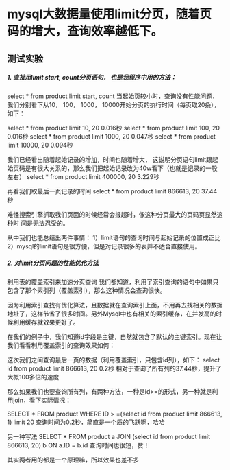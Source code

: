 # mysql大数据量使用limit分页，随着页码的增大，查询效率越低下。



## 测试实验

##### 1.  直接用limit start, count分页语句， 也是我程序中用的方法：

select * from product limit start, count
当起始页较小时，查询没有性能问题，我们分别看下从10， 100， 1000， 10000开始分页的执行时间（每页取20条）， 如下：

select * from product limit 10, 20  0.016秒
select * from product limit 100, 20  0.016秒
select * from product limit 1000, 20  0.047秒
select * from product limit 10000, 20  0.094秒

我们已经看出随着起始记录的增加，时间也随着增大， 这说明分页语句limit跟起始页码是有很大关系的，那么我们把起始记录改为40w看下（也就是记录的一般左右）                   select * from product limit 400000, 20  3.229秒

再看我们取最后一页记录的时间
select * from product limit 866613, 20  37.44秒

难怪搜索引擎抓取我们页面的时候经常会报超时，像这种分页最大的页码页显然这种时
间是无法忍受的。

从中我们也能总结出两件事情：
1）limit语句的查询时间与起始记录的位置成正比
2）mysql的limit语句是很方便，但是对记录很多的表并不适合直接使用。

##### 2.  对limit分页问题的性能优化方法

利用表的覆盖索引来加速分页查询
我们都知道，利用了索引查询的语句中如果只包含了那个索引列（覆盖索引），那么这种情况会查询很快。

因为利用索引查找有优化算法，且数据就在查询索引上面，不用再去找相关的数据地址了，这样节省了很多时间。另外Mysql中也有相关的索引缓存，在并发高的时候利用缓存就效果更好了。

在我们的例子中，我们知道id字段是主键，自然就包含了默认的主键索引。现在让我们看看利用覆盖索引的查询效果如何：

这次我们之间查询最后一页的数据（利用覆盖索引，只包含id列），如下：
select id from product limit 866613, 20 0.2秒
相对于查询了所有列的37.44秒，提升了大概100多倍的速度

那么如果我们也要查询所有列，有两种方法，一种是id>=的形式，另一种就是利用join，看下实际情况：

SELECT * FROM product WHERE ID > =(select id from product limit 866613, 1) limit 20
查询时间为0.2秒，简直是一个质的飞跃啊，哈哈

另一种写法
SELECT * FROM product a JOIN (select id from product limit 866613, 20) b ON a.ID = b.id
查询时间也很短，赞！

其实两者用的都是一个原理嘛，所以效果也差不多
